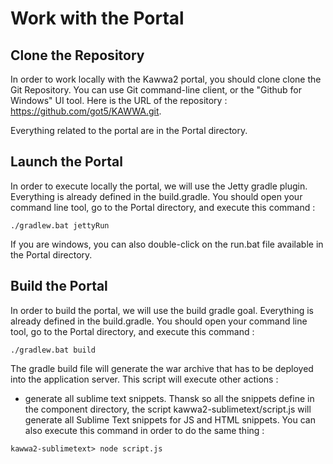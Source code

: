 # Work with the Portal

## Clone the Repository

In order to work locally with the Kawwa2 portal, you should clone clone the Git Repository. You can use Git command-line client, or the "Github for Windows" UI tool. Here is the URL of the repository : https://github.com/got5/KAWWA.git. 

Everything related to the portal are in the Portal directory.

## Launch the Portal

In order to execute locally the portal, we will use the Jetty gradle plugin. Everything is already defined in the build.gradle. You should open your command line tool, go to the Portal directory, and execute this command : 

```
./gradlew.bat jettyRun
```

If you are windows, you can also double-click on the run.bat file available in the Portal directory. 

## Build the Portal

In order to build the portal, we will use the build gradle goal. Everything is already defined in the build.gradle. You should open your command line tool, go to the Portal directory, and execute this command : 

```
./gradlew.bat build
```

The gradle build file will generate the war archive that has to be deployed into the application server. 
This script will execute other actions : 

* generate all sublime text snippets. Thansk so all the snippets define in the component directory, the script kawwa2-sublimetext/script.js
will generate all Sublime Text snippets for JS and HTML snippets. You can also execute this command in order to do the same thing : 
```
kawwa2-sublimetext> node script.js
```
